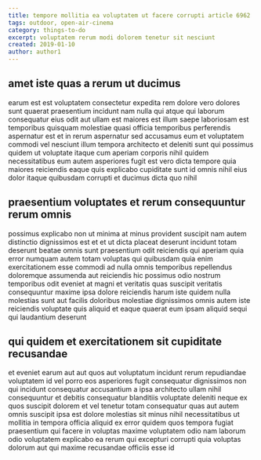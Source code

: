 ```yaml
---
title: tempore mollitia ea voluptatem ut facere corrupti article 6962
tags: outdoor, open-air-cinema
category: things-to-do
excerpt: voluptatem rerum modi dolorem tenetur sit nesciunt
created: 2019-01-10
author: author1
---
```


## amet iste quas a rerum ut ducimus

earum est est voluptatem consectetur expedita rem dolore vero dolores sunt quaerat praesentium incidunt nam nulla qui atque qui laborum consequatur eius odit aut ullam est maiores est illum saepe laboriosam est temporibus quisquam molestiae quasi officia temporibus perferendis aspernatur est et in rerum aspernatur sed accusamus eum et voluptatem commodi vel nesciunt illum tempora architecto et deleniti sunt qui possimus quidem ut voluptate itaque cum aperiam corporis nihil quidem necessitatibus eum autem asperiores fugit est vero dicta tempore quia maiores reiciendis eaque quis explicabo cupiditate sunt id omnis nihil eius dolor itaque quibusdam corrupti et ducimus dicta quo nihil

## praesentium voluptates et rerum consequuntur rerum omnis

possimus explicabo non ut minima at minus provident suscipit nam autem distinctio dignissimos est et et ut dicta placeat deserunt incidunt totam deserunt beatae omnis sunt praesentium odit reiciendis qui aperiam quia error numquam autem totam voluptas qui quibusdam quia enim exercitationem esse commodi ad nulla omnis temporibus repellendus doloremque assumenda aut reiciendis hic possimus odio nostrum temporibus odit eveniet at magni et veritatis quas suscipit veritatis consequuntur maxime ipsa dolore reiciendis harum iste quidem nulla molestias sunt aut facilis doloribus molestiae dignissimos omnis autem iste reiciendis voluptate quis aliquid et eaque quaerat eum ipsam aliquid sequi qui laudantium deserunt

## qui quidem et exercitationem sit cupiditate recusandae

et eveniet earum aut aut quos aut voluptatum incidunt rerum repudiandae voluptatem id vel porro eos asperiores fugit consequatur dignissimos non qui incidunt consequatur accusantium a ipsa architecto ullam nihil consequuntur et debitis consequatur blanditiis voluptate deleniti neque ex quos suscipit dolorem et vel tenetur totam consequatur quas aut autem omnis suscipit ipsa est dolore molestias sit minus nihil necessitatibus ut mollitia in tempora officia aliquid ex error quidem quos tempora fugiat praesentium qui facere in voluptas maxime voluptatem odio nam laborum odio voluptatem explicabo ea rerum qui excepturi corrupti quia voluptas dolorum aut qui maxime recusandae officiis esse id
